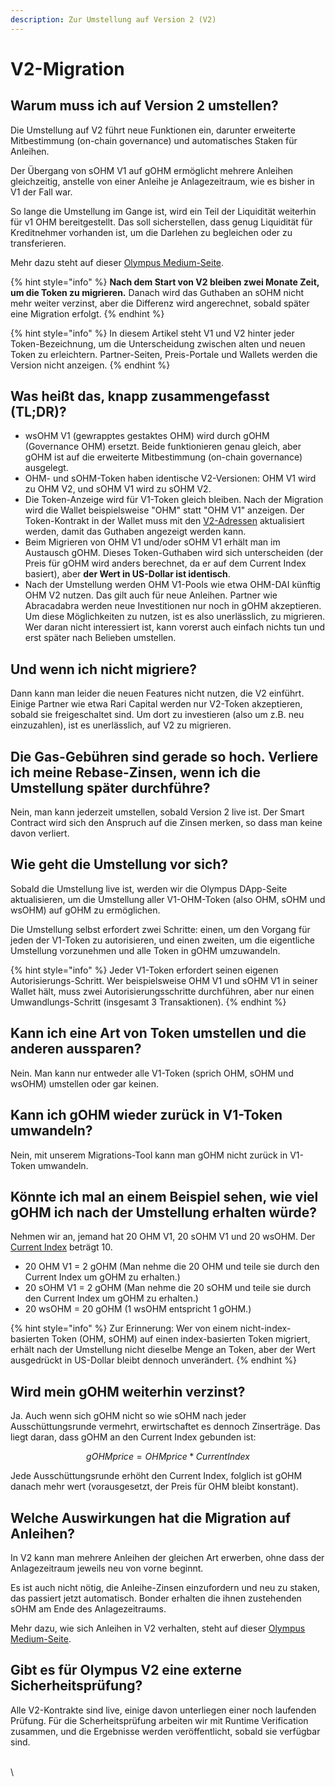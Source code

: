 ```yaml
---
description: Zur Umstellung auf Version 2 (V2)
---
```


# V2-Migration

## Warum muss ich auf Version 2 umstellen?

Die Umstellung auf V2 führt neue Funktionen ein, darunter erweiterte Mitbestimmung (on-chain governance) und automatisches Staken für Anleihen.

Der Übergang von sOHM V1 auf gOHM ermöglicht mehrere Anleihen gleichzeitig, anstelle von einer Anleihe je Anlagezeitraum, wie es bisher in V1 der Fall war.

So lange die Umstellung im Gange ist, wird ein Teil der Liquidität weiterhin für v1 OHM bereitgestellt. Das soll sicherstellen, dass genug Liquidität für Kreditnehmer vorhanden ist, um die Darlehen zu begleichen oder zu transferieren.

Mehr dazu steht auf dieser [Olympus Medium-Seite](https://olympusdao.medium.com/introducing-olympus-v2-c4ade14e9fe).

{% hint style="info" %}
**Nach dem Start von V2 bleiben zwei Monate Zeit, um die Token zu migrieren.** Danach wird das Guthaben an sOHM nicht mehr weiter verzinst, aber die Differenz wird angerechnet, sobald später eine Migration erfolgt.
{% endhint %}

{% hint style="info" %}
In diesem Artikel steht V1 und V2 hinter jeder Token-Bezeichnung, um die Unterscheidung zwischen alten und neuen Token zu erleichtern. Partner-Seiten, Preis-Portale und Wallets werden die Version nicht anzeigen.
{% endhint %}

## Was heißt das, knapp zusammengefasst (TL;DR)?

* wsOHM V1 (gewrapptes gestaktes OHM) wird durch gOHM (Governance OHM) ersetzt. Beide funktionieren genau gleich, aber gOHM ist auf die erweiterte Mitbestimmung (on-chain governance) ausgelegt.
* OHM- und sOHM-Token haben identische V2-Versionen: OHM V1 wird zu OHM V2, und sOHM V1 wird zu sOHM V2.
* Die Token-Anzeige wird für V1-Token gleich bleiben. Nach der Migration wird die Wallet beispielsweise "OHM" statt "OHM V1" anzeigen. Der Token-Kontrakt in der Wallet muss mit den [V2-Adressen](https://app.gitbook.com/s/-MV4hwONledQK5nEDaUc-887967055/contracts/tokens) aktualisiert werden, damit das Guthaben angezeigt werden kann.
* Beim Migrieren von OHM V1 und/oder sOHM V1 erhält man im Austausch gOHM. Dieses Token-Guthaben wird sich unterscheiden (der Preis für gOHM wird anders berechnet, da er auf dem Current Index basiert), aber **der Wert in US-Dollar ist identisch**.
* Nach der Umstellung werden OHM V1-Pools wie etwa OHM-DAI künftig OHM V2 nutzen. Das gilt auch für neue Anleihen. Partner wie Abracadabra werden neue Investitionen nur noch in gOHM akzeptieren. Um diese Möglichkeiten zu nutzen, ist es also unerlässlich, zu migrieren. Wer daran nicht interessiert ist, kann vorerst auch einfach nichts tun und erst später nach Belieben umstellen.

## Und wenn ich nicht migriere?

Dann kann man leider die neuen Features nicht nutzen, die V2 einführt. Einige Partner wie etwa Rari Capital werden nur V2-Token akzeptieren, sobald sie freigeschaltet sind. Um dort zu investieren (also um z.B. neu einzuzahlen), ist es unerlässlich, auf V2 zu migrieren.

## Die Gas-Gebühren sind gerade so hoch. Verliere ich meine Rebase-Zinsen, wenn ich die Umstellung später durchführe?

Nein, man kann jederzeit umstellen, sobald Version 2 live ist. Der Smart Contract wird sich den Anspruch auf die Zinsen merken, so dass man keine davon verliert.

## Wie geht die Umstellung vor sich?

Sobald die Umstellung live ist, werden wir die Olympus DApp-Seite aktualisieren, um die Umstellung aller V1-OHM-Token (also OHM, sOHM und wsOHM) auf gOHM zu ermöglichen.

Die Umstellung selbst erfordert zwei Schritte: einen, um den Vorgang für jeden der V1-Token zu autorisieren, und einen zweiten, um die eigentliche Umstellung vorzunehmen und alle Token in gOHM umzuwandeln.

{% hint style="info" %}
Jeder V1-Token erfordert seinen eigenen Autorisierungs-Schritt. Wer beispielsweise OHM V1 und sOHM V1 in seiner Wallet hält, muss zwei Autorisierungsschritte durchführen, aber nur einen Umwandlungs-Schritt (insgesamt 3 Transaktionen).
{% endhint %}

## Kann ich eine Art von Token umstellen und die anderen aussparen?

Nein. Man kann nur entweder alle V1-Token (sprich OHM, sOHM und wsOHM) umstellen oder gar keinen.

## Kann ich gOHM wieder zurück in V1-Token umwandeln?

Nein, mit unserem Migrations-Tool kann man gOHM nicht zurück in V1-Token umwandeln.

## Könnte ich mal an einem Beispiel sehen, wie viel gOHM ich nach der Umstellung erhalten würde?

Nehmen wir an, jemand hat 20 OHM V1, 20 sOHM V1 und 20 wsOHM. Der [Current Index](https://docs.olympusdao.finance/main/basics/basics#how-do-i-track-my-rebase-rewards) beträgt 10.

* 20 OHM V1 = 2 gOHM (Man nehme die 20 OHM und teile sie durch den Current Index um gOHM zu erhalten.)
* 20 sOHM V1 = 2 gOHM (Man nehme die 20 sOHM und teile sie durch den Current Index um gOHM zu erhalten.)
* 20 wsOHM = 20 gOHM (1 wsOHM entspricht 1 gOHM.)

{% hint style="info" %}
Zur Erinnerung: Wer von einem nicht-index-basierten Token (OHM, sOHM) auf einen index-basierten Token migriert, erhält nach der Umstellung nicht dieselbe Menge an Token, aber der Wert ausgedrückt in US-Dollar bleibt dennoch unverändert.
{% endhint %}

## Wird mein gOHM weiterhin verzinst?

Ja. Auch wenn sich gOHM nicht so wie sOHM nach jeder Ausschüttungsrunde vermehrt, erwirtschaftet es dennoch Zinserträge. Das liegt daran, dass gOHM an den Current Index gebunden ist:

$$
gOHMprice = OHMprice * CurrentIndex
$$

Jede Ausschüttungsrunde erhöht den Current Index, folglich ist gOHM danach mehr wert (vorausgesetzt, der Preis für OHM bleibt konstant).

## Welche Auswirkungen hat die Migration auf Anleihen?

In V2 kann man mehrere Anleihen der gleichen Art erwerben, ohne dass der Anlagezeitraum jeweils neu von vorne beginnt.

Es ist auch nicht nötig, die Anleihe-Zinsen einzufordern und neu zu staken, das passiert jetzt automatisch. Bonder erhalten die ihnen zustehenden sOHM am Ende des Anlagezeitraums.

Mehr dazu, wie sich Anleihen in V2 verhalten, steht auf dieser [Olympus Medium-Seite](https://olympusdao.medium.com/introducing-olympus-v2-c4ade14e9fe).

## Gibt es für Olympus V2 eine externe Sicherheitsprüfung?

Alle V2-Kontrakte sind live, einige davon unterliegen einer noch laufenden Prüfung. Für die Scherheitsprüfung arbeiten wir mit Runtime Verification zusammen, und die Ergebnisse werden veröffentlicht, sobald sie verfügbar sind.

\
\
